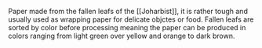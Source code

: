 Paper made from the fallen leafs of the [[Joharbist]], it is rather tough and usually used as wrapping paper for delicate objctes or food.
Fallen leafs are sorted by color before processing meaning the paper can be produced in colors ranging from light green over yellow and orange to dark brown.